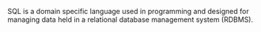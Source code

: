 SQL is a domain specific language used in programming and designed for managing data held in a relational database management system (RDBMS).
    
